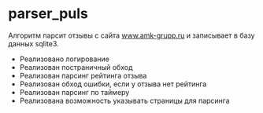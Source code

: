 # parser_puls

Алгоритм парсит отзывы с сайта www.amk-grupp.ru и записывает в базу данных sqlite3.
 - Реализовано логирование 
 - Реализован постраничный обход
 - Реализован парсинг рейтинга отзыва
 - Реализован обход ошибки, если у отзыва нет рейтинга
 - Реализован парсинг по таймеру
 - Реализована возможность указывать страницы для парсинга
